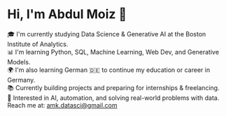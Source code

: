 # Hi, I'm Abdul Moiz 👋

🎓 I'm currently studying Data Science & Generative AI at the Boston Institute of Analytics.  
📊 I'm learning Python, SQL, Machine Learning, Web Dev, and Generative Models.  
🌍 I'm also learning German 🇩🇪 to continue my education or career in Germany.  
📚 Currently building projects and preparing for internships & freelancing.  
🧠 Interested in AI, automation, and solving real-world problems with data.
Reach me at: amk.datasci@gmail.com
